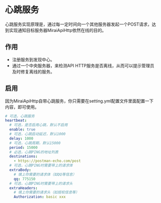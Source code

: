 # 心跳服务

心跳服务实现原理是，通过每一定时间向一个其他服务器发起一个POST请求，达到实现通知目标服务器MiraiApiHttp依然在线的目的。

## 作用

- 注册服务到发现中心。
- 通过一个中央服务器，来检测API HTTP服务是否离线，从而可以提示管理员及时修复离线的服务。

## 启用

因为MiraiApiHttp自带心跳服务，你只需要在setting.yml配置文件里面配置一下内容，即可使用。

```yaml
# 可选，心跳服务
heartbeat:
  # 可选，是否启用心跳，默认不启用
  enable: true
  # 可选，心跳启动延迟，默认1000
  delay: 1000
  # 可选，心跳周期，默认15000
  period: 15000
  # 必选，心跳PING的地址列表
  destinations:
    - https://postman-echo.com/post
  # 可选，心跳PING时需要带上的请求体
  extraBody:
    # 填上你需要的请求体（如QQ等信息）
    qq: 775150
  # 可选，心跳PING时需要带上的请求头
  extraHeaders:
    # 填上你需要的请求头（如授权信息等）
    Authorization: basic xxx
```
